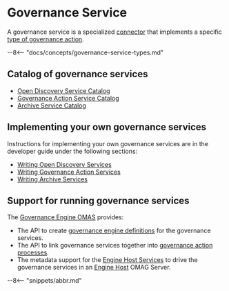 <!-- SPDX-License-Identifier: CC-BY-4.0 -->
<!-- Copyright Contributors to the ODPi Egeria project. -->

# Governance Service

A governance service is a specialized [connector](./concepts/connector) that implements a specific [type of governance action](./concepts/governance-action).

--8<-- "docs/concepts/governance-service-types.md"

## Catalog of governance services

* [Open Discovery Service Catalog](./connectors/#open-discovery-services)
* [Governance Action Service Catalog](./connectors/#governance-action-services)
* [Archive Service Catalog](./connectors/#archive-services)

## Implementing your own governance services

Instructions for implementing your own governance services are in the developer guide under the following sections: 

* [Writing Open Discovery Services](./guides/developer/open-dicovery-services/overview)
* [Writing Governance Action Services](./guides/developer/governance-action-services/overview)
* [Writing Archive Services](./guides/developer/archive-services/overview)

## Support for running governance services

The [Governance Engine OMAS](./services/omas/governance-engine/overview) provides:

* The API to create [governance engine definitions](./concepts/governance-engine) for the governance services.
* The API to link governance services together into [governance action processes](./concepts/governance-action-process).
* The metadata support for the [Engine Host Services](./services/engine-host-services) to drive the governance services in an [Engine Host](./concepts/engine-host) OMAG Server.


--8<-- "snippets/abbr.md"